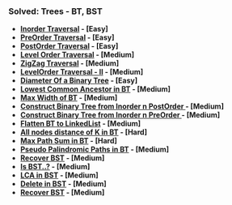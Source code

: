 ### Solved: Trees - BT, BST


 - **[Inorder Traversal](https://leetcode.com/problems/binary-tree-inorder-traversal/description/) - \[Easy\]**
 - **[PreOrder Traversal](https://leetcode.com/problems/binary-tree-preorder-traversal/description/) - \[Easy\]**
 - **[PostOrder Traversal](https://leetcode.com/problems/binary-tree-postorder-traversal/description/) - \[Easy\]**
 - **[Level Order Traversal](https://leetcode.com/problems/binary-tree-level-order-traversal/description/) - \[Medium\]**
 - **[ZigZag Traversal](https://leetcode.com/problems/binary-tree-zigzag-level-order-traversal) - \[Medium\]**
 - **[LevelOrder Traversal - II](https://leetcode.com/problems/binary-tree-level-order-traversal-ii) - \[Medium\]**
 - **[Diameter Of a Binary Tree](https://leetcode.com/problems/diameter-of-binary-tree/) - \[Easy\]**
 - **[Lowest Common Ancestor in BT](https://leetcode.com/problems/lowest-common-ancestor-of-a-binary-tree/) - \[Medium\]**
 - **[Max Width of BT](https://leetcode.com/problems/maximum-width-of-binary-tree/) - \[Medium\]**
 - **[Construct Binary Tree from Inorder n PostOrder ](https://leetcode.com/problems/construct-binary-tree-from-inorder-and-postorder-traversal/) - \[Medium\]**
 - **[Construct Binary Tree from Inorder n PreOrder ](https://leetcode.com/problems/construct-binary-tree-from-preorder-and-inorder-traversal/description/) - \[Medium\]**
 - **[Flatten BT to LinkedList](https://leetcode.com/problems/flatten-binary-tree-to-linked-list/) - \[Medium\]**
 - **[All nodes distance of K in BT](https://leetcode.com/problems/all-nodes-distance-k-in-binary-tree/) - \[Hard\]**
 - **[Max Path Sum in BT](https://leetcode.com/problems/binary-tree-maximum-path-sum/) - \[Hard\]**
 - **[Pseudo Palindromic Paths in BT](https://leetcode.com/problems/pseudo-palindromic-paths-in-a-binary-tree/description/) - \[Medium\]**
 - **[Recover BST](https://leetcode.com/problems/recover-binary-search-tree/) - \[Medium\]**
 - **[Is BST..?](https://leetcode.com/problems/validate-binary-search-tree/) - \[Medium\]**
 - **[LCA in BST](https://leetcode.com/problems/lowest-common-ancestor-of-a-binary-search-tree/) - \[Medium\]**
 - **[Delete in BST](https://leetcode.com/problems/delete-node-in-a-bst/) - \[Medium\]**
 - **[Recover BST](https://leetcode.com/problems/recover-binary-search-tree/) - \[Medium\]**